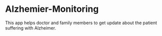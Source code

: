 # Alzhemier-Monitoring
This app helps doctor and family members to get update about the patient suffering with Alzheimer.
